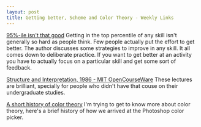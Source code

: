 ```yaml
---
layout: post
title: Getting better, Scheme and Color Theory - Weekly Links
---
```


[95%-ile isn't that good](https://danluu.com/p95-skill/) Getting in the top percentile of any skill isn't generally so hard as people think. Few people actually put the effort to get better. The author discusses some strategies to improve in any skill. It all comes down to deliberate practice. If you want to get better at an activity you have to actually focus on a particular skill and get some sort of feedback.

[Structure and Interpretation, 1986 - MIT OpenCourseWare](https://www.youtube.com/playlist?list=PLE18841CABEA24090) These lectures are brilliant, specially for people who didn't have that couse on their undergraduate studies.

[A short history of color theory](https://www.programmingdesignsystems.com/color/a-short-history-of-color-theory/index.html#a-short-history-of-color-theory-xZzRFOZ) I'm trying to get to know more about color theory, here's a brief history of how we arrived at the Photoshop color picker.